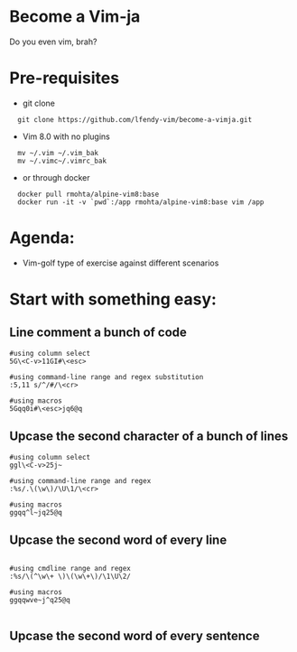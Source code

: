 # Become a Vim-ja

Do you even vim, brah?


# Pre-requisites

- git clone

```shell
  git clone https://github.com/lfendy-vim/become-a-vimja.git
```

- Vim 8.0 with no plugins

```shell
  mv ~/.vim ~/.vim_bak
  mv ~/.vimc~/.vimrc_bak
```

- or through docker

```shell
  docker pull rmohta/alpine-vim8:base
  docker run -it -v `pwd`:/app rmohta/alpine-vim8:base vim /app
```


# Agenda:

- Vim-golf type of exercise against different scenarios




# Start with something easy:

## Line comment a bunch of code

```
#using column select
5G\<C-v>11GI#\<esc>

#using command-line range and regex substitution
:5,11 s/^/#/\<cr>

#using macros
5Gqq0i#\<esc>jq6@q
```

## Upcase the second character of a bunch of lines

```
#using column select
ggl\<C-v>25j~

#using command-line range and regex
:%s/.\(\w\)/\U\1/\<cr>

#using macros
ggqq^l~jq25@q

```

## Upcase the second word of every line

```

#using cmdline range and regex
:%s/\(^\w\+ \)\(\w\+\)/\1\U\2/

#using macros
ggqqwve~j^q25@q


```

## Upcase the second word of every sentence


